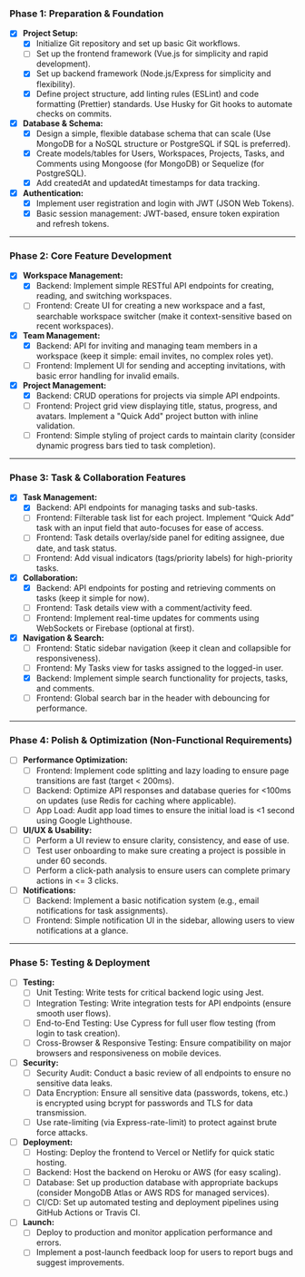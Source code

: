 ### Phase 1: Preparation & Foundation

*   [x] **Project Setup:**
    *   [x] Initialize Git repository and set up basic Git workflows.
    *   [ ] Set up the frontend framework (Vue.js for simplicity and rapid development).
    *   [x] Set up backend framework (Node.js/Express for simplicity and flexibility).
    *   [x] Define project structure, add linting rules (ESLint) and code formatting (Prettier) standards. Use Husky for Git hooks to automate checks on commits.
*   [x] **Database & Schema:**
    *   [x] Design a simple, flexible database schema that can scale (Use MongoDB for a NoSQL structure or PostgreSQL if SQL is preferred).
    *   [x] Create models/tables for Users, Workspaces, Projects, Tasks, and Comments using Mongoose (for MongoDB) or Sequelize (for PostgreSQL).
    *   [x] Add createdAt and updatedAt timestamps for data tracking.
*   [x] **Authentication:**
    *   [x] Implement user registration and login with JWT (JSON Web Tokens).
    *   [x] Basic session management: JWT-based, ensure token expiration and refresh tokens.

---

### Phase 2: Core Feature Development

*   [x] **Workspace Management:**
    *   [x] Backend: Implement simple RESTful API endpoints for creating, reading, and switching workspaces.
    *   [ ] Frontend: Create UI for creating a new workspace and a fast, searchable workspace switcher (make it context-sensitive based on recent workspaces).
*   [x] **Team Management:**
    *   [x] Backend: API for inviting and managing team members in a workspace (keep it simple: email invites, no complex roles yet).
    *   [ ] Frontend: Implement UI for sending and accepting invitations, with basic error handling for invalid emails.
*   [x] **Project Management:**
    *   [x] Backend: CRUD operations for projects via simple API endpoints.
    *   [ ] Frontend: Project grid view displaying title, status, progress, and avatars. Implement a "Quick Add" project button with inline validation.
    *   [ ] Frontend: Simple styling of project cards to maintain clarity (consider dynamic progress bars tied to task completion).

---

### Phase 3: Task & Collaboration Features

*   [x] **Task Management:**
    *   [x] Backend: API endpoints for managing tasks and sub-tasks.
    *   [ ] Frontend: Filterable task list for each project. Implement “Quick Add” task with an input field that auto-focuses for ease of access.
    *   [ ] Frontend: Task details overlay/side panel for editing assignee, due date, and task status.
    *   [ ] Frontend: Add visual indicators (tags/priority labels) for high-priority tasks.
*   [x] **Collaboration:**
    *   [x] Backend: API endpoints for posting and retrieving comments on tasks (keep it simple for now).
    *   [ ] Frontend: Task details view with a comment/activity feed.
    *   [ ] Frontend: Implement real-time updates for comments using WebSockets or Firebase (optional at first).
*   [x] **Navigation & Search:**
    *   [ ] Frontend: Static sidebar navigation (keep it clean and collapsible for responsiveness).
    *   [ ] Frontend: My Tasks view for tasks assigned to the logged-in user.
    *   [x] Backend: Implement simple search functionality for projects, tasks, and comments.
    *   [ ] Frontend: Global search bar in the header with debouncing for performance.

---

### Phase 4: Polish & Optimization (Non-Functional Requirements)

*   [ ] **Performance Optimization:**
    *   [ ] Frontend: Implement code splitting and lazy loading to ensure page transitions are fast (target < 200ms).
    *   [ ] Backend: Optimize API responses and database queries for <100ms on updates (use Redis for caching where applicable).
    *   [ ] App Load: Audit app load times to ensure the initial load is <1 second using Google Lighthouse.
*   [ ] **UI/UX & Usability:**
    *   [ ] Perform a UI review to ensure clarity, consistency, and ease of use.
    *   [ ] Test user onboarding to make sure creating a project is possible in under 60 seconds.
    *   [ ] Perform a click-path analysis to ensure users can complete primary actions in <= 3 clicks.
*   [ ] **Notifications:**
    *   [ ] Backend: Implement a basic notification system (e.g., email notifications for task assignments).
    *   [ ] Frontend: Simple notification UI in the sidebar, allowing users to view notifications at a glance.

---

### Phase 5: Testing & Deployment

*   [ ] **Testing:**
    *   [ ] Unit Testing: Write tests for critical backend logic using Jest.
    *   [ ] Integration Testing: Write integration tests for API endpoints (ensure smooth user flows).
    *   [ ] End-to-End Testing: Use Cypress for full user flow testing (from login to task creation).
    *   [ ] Cross-Browser & Responsive Testing: Ensure compatibility on major browsers and responsiveness on mobile devices.
*   [ ] **Security:**
    *   [ ] Security Audit: Conduct a basic review of all endpoints to ensure no sensitive data leaks.
    *   [ ] Data Encryption: Ensure all sensitive data (passwords, tokens, etc.) is encrypted using bcrypt for passwords and TLS for data transmission.
    *   [ ] Use rate-limiting (via Express-rate-limit) to protect against brute force attacks.
*   [ ] **Deployment:**
    *   [ ] Hosting: Deploy the frontend to Vercel or Netlify for quick static hosting.
    *   [ ] Backend: Host the backend on Heroku or AWS (for easy scaling).
    *   [ ] Database: Set up production database with appropriate backups (consider MongoDB Atlas or AWS RDS for managed services).
    *   [ ] CI/CD: Set up automated testing and deployment pipelines using GitHub Actions or Travis CI.
*   [ ] **Launch:**
    *   [ ] Deploy to production and monitor application performance and errors.
    *   [ ] Implement a post-launch feedback loop for users to report bugs and suggest improvements.